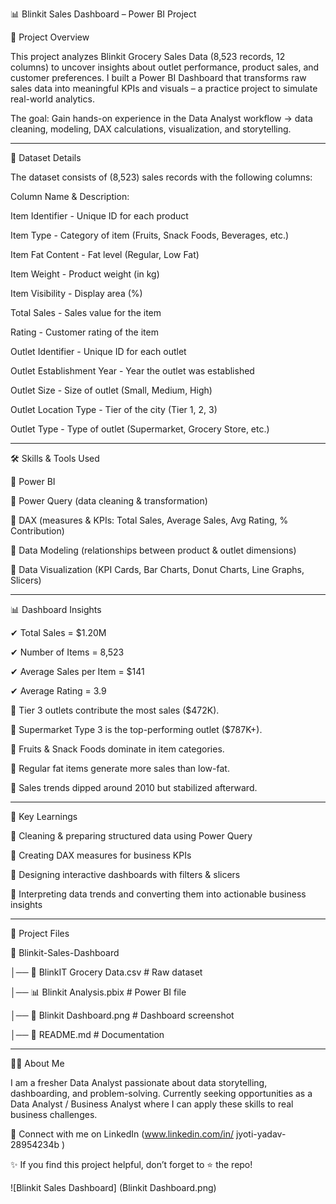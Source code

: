 📊 Blinkit Sales Dashboard – Power BI Project

📌 Project Overview

This project analyzes Blinkit Grocery Sales Data (8,523 records, 12 columns) to uncover insights about outlet performance, product sales, and customer preferences.
I built a Power BI Dashboard that transforms raw sales data into meaningful KPIs and visuals – a practice project to simulate real-world analytics.

The goal: Gain hands-on experience in the Data Analyst workflow → data cleaning, modeling, DAX calculations, visualization, and storytelling.

----------------------------------------------------------------------------------------------------------------------------------------------------------------

📂 Dataset Details

The dataset consists of (8,523) sales records with the following columns:

Column Name	& Description:

Item Identifier	- Unique ID for each product

Item Type -	Category of item (Fruits, Snack Foods, Beverages, etc.)

Item Fat Content - Fat level (Regular, Low Fat)

Item Weight	- Product weight (in kg)

Item Visibility	- Display area (%)

Total Sales -	Sales value for the item

Rating -	Customer rating of the item

Outlet Identifier -	Unique ID for each outlet

Outlet Establishment Year	- Year the outlet was established

Outlet Size -	Size of outlet (Small, Medium, High)

Outlet Location Type -	Tier of the city (Tier 1, 2, 3)

Outlet Type	- Type of outlet (Supermarket, Grocery Store, etc.)

-------------------------------------------------------------------------------------------------------------------------------------------------------------------



🛠 Skills & Tools Used

🔹 Power BI

🔹 Power Query (data cleaning & transformation)

🔹 DAX (measures & KPIs: Total Sales, Average Sales, Avg Rating, % Contribution)

🔹 Data Modeling (relationships between product & outlet dimensions)

🔹 Data Visualization (KPI Cards, Bar Charts, Donut Charts, Line Graphs, Slicers)

-------------------------------------------------------------------------------------------------------------------------------------------------------------------------

📊 Dashboard Insights

✔ Total Sales = $1.20M

✔ Number of Items = 8,523

✔ Average Sales per Item = $141

✔ Average Rating = 3.9


🔹 Tier 3 outlets contribute the most sales ($472K).

🔹 Supermarket Type 3 is the top-performing outlet ($787K+).

🔹 Fruits & Snack Foods dominate in item categories.

🔹 Regular fat items generate more sales than low-fat.

🔹 Sales trends dipped around 2010 but stabilized afterward.

-------------------------------------------------------------------------------------------------------------------------------------------------------

🎯 Key Learnings

🔹 Cleaning & preparing structured data using Power Query

🔹 Creating DAX measures for business KPIs

🔹 Designing interactive dashboards with filters & slicers

🔹 Interpreting data trends and converting them into actionable business insights

---------------------------------------------------------------------------------------------------------------------------------------------------------------------------------------


📂 Project Files

📁 Blinkit-Sales-Dashboard

│── 📄 BlinkIT Grocery Data.csv   # Raw dataset

│── 📊 Blinkit Analysis.pbix      # Power BI file

│── 📸 Blinkit Dashboard.png      # Dashboard screenshot

│── 📄 README.md                  # Documentation

---------------------------------------------------------------------------------------------------------------------------------------------------------------------



🙋‍♂️ About Me

I am a fresher Data Analyst passionate about data storytelling, dashboarding, and problem-solving.
Currently seeking opportunities as a Data Analyst / Business Analyst where I can apply these skills to real business challenges.



📩 Connect with me on LinkedIn (www.linkedin.com/in/
jyoti-yadav-28954234b )


✨ If you find this project helpful, don’t forget to ⭐ the repo!


![Blinkit Sales Dashboard] (Blinkit Dashboard.png)


